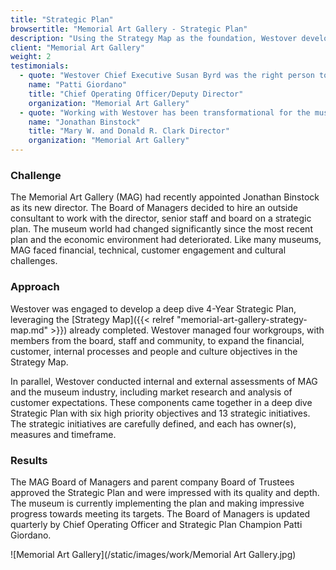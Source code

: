 ```yaml
---
title: "Strategic Plan"
browsertitle: "Memorial Art Gallery - Strategic Plan"
description: "Using the Strategy Map as the foundation, Westover developed a deep dive Strategic Plan, with broad participation from the museum's constituencies."
client: "Memorial Art Gallery"
weight: 2
testimonials:
  - quote: "Westover Chief Executive Susan Byrd was the right person to guide the MAG through its first deep dive strategic plan. Her thoughtful approach produced a plan that reflects market research and analysis as well as input from our many constituencies – museum members, volunteers, donors, staff, board members, and the community. We continue to call on her to help us with challenges as we implement the plan."
    name: "Patti Giordano"
    title: "Chief Operating Officer/Deputy Director"
    organization: "Memorial Art Gallery"
  - quote: "Working with Westover has been transformational for the museum. The Board of Managers and staff now understand clearly the challenges the museum faces and how to address them. The Strategy Map and Strategic Plan are valuable references for us as we follow the defined strategic direction. Susan Byrd was a thoughtful guide who made the strategic planning process not only effective but fun."
    name: "Jonathan Binstock"
    title: "Mary W. and Donald R. Clark Director"
    organization: "Memorial Art Gallery"
---
```

### Challenge
The Memorial Art Gallery (MAG) had recently appointed Jonathan Binstock as its new director. The Board of Managers decided to hire an outside consultant to work with the director, senior staff and board on a strategic plan. The museum world had changed significantly since the most recent plan and the economic environment had deteriorated. Like many museums, MAG faced financial, technical, customer engagement and cultural challenges.  

### Approach
Westover was engaged to develop a deep dive 4-Year Strategic Plan, leveraging the [Strategy Map]({{< relref "memorial-art-gallery-strategy-map.md" >}}) already completed. Westover managed four workgroups, with members from the board, staff and community, to expand the financial, customer, internal processes and people and culture objectives in the Strategy Map. 

In parallel, Westover conducted internal and external assessments of MAG and the museum industry, including market research and analysis of customer expectations. These components came together in a deep dive Strategic Plan with six high priority objectives and 13 strategic initiatives. The strategic initiatives are carefully defined, and each has owner(s), measures and timeframe. 
  
### Results
The MAG Board of Managers and parent company Board of Trustees approved the Strategic Plan and were impressed with its quality and depth. The museum is currently implementing the plan and making impressive progress towards meeting its targets. The Board of Managers is updated quarterly by Chief Operating Officer and Strategic Plan Champion Patti Giordano.

![Memorial Art Gallery](/static/images/work/Memorial Art Gallery.jpg)
